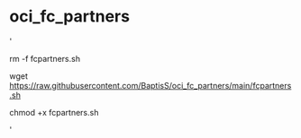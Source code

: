 # oci_fc_partners

'

rm -f fcpartners.sh

wget https://raw.githubusercontent.com/BaptisS/oci_fc_partners/main/fcpartners.sh

chmod +x fcpartners.sh

'
